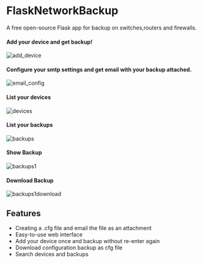 # FlaskNetworkBackup
A free open-source Flask app for backup on switches,routers and firewalls. 

#### Add your device and get backup!
![add_device](https://user-images.githubusercontent.com/50266008/225598408-8636ef90-2af8-44fd-ae75-356b20aee5a4.jpg)

#### Configure your smtp settings and get email with your backup attached.
![email_config](https://user-images.githubusercontent.com/50266008/225598935-bcd58e77-bfba-4d4c-b17c-bb1e419f8037.jpg)

#### List your devices
![devices](https://user-images.githubusercontent.com/50266008/225598964-20e7d82b-8755-4339-b4b2-205b6731a63d.jpg)

#### List your backups
![backups](https://user-images.githubusercontent.com/50266008/225598984-ad6ec638-0f9a-428f-8e73-324ce2b5ea8b.jpg)

#### Show Backup
![backups1](https://user-images.githubusercontent.com/50266008/225599111-7ee2a00a-385a-45bc-9167-7b37fec25ccb.jpg)

#### Download Backup
![backups1download](https://user-images.githubusercontent.com/50266008/225599129-fa81f3e6-c261-4ed6-bed2-f2f861cd1752.jpg)


## Features
*  Creating a .cfg file and email the file as an attachment
*  Easy-to-use web interface
*  Add your device once and backup without re-enter again 
*  Download configuration backup as cfg file 
*  Search devices and backups
